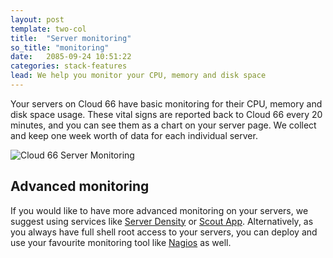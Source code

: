 ```yaml
---
layout: post
template: two-col
title:  "Server monitoring"
so_title: "monitoring"
date:   2085-09-24 10:51:22
categories: stack-features
lead: We help you monitor your CPU, memory and disk space
---
```


Your servers on Cloud 66 have basic monitoring for their CPU, memory and disk space usage. These vital signs are reported back to Cloud 66 every 20 minutes, and you can see them as a chart on your server page. We collect and keep one week worth of data for each individual server.

![Cloud 66 Server Monitoring](http://cdn.cloud66.com.s3.amazonaws.com/images/help/vital_signs.png)

## Advanced monitoring
If you would like to have more advanced monitoring on your servers, we suggest using services like [Server Density](http://serverdensity.com/) or [Scout App](https://scoutapp.com/). Alternatively, as you always have full shell root access to your servers, you can deploy and use your favourite monitoring tool like [Nagios](http://www.nagios.org/) as well.